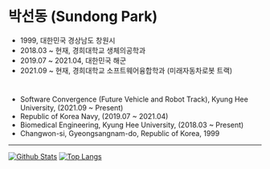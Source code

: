 # 박선동 (Sundong Park)
- 1999, 대한민국 경상남도 창원시
- 2018.03 ~ 현재, 경희대학교 생체의공학과
- 2019.07 ~ 2021.04, 대한민국 해군
- 2021.09 ~ 현재, 경희대학교 소프트웨어융합학과 (미래자동차로봇 트랙)
# 
- Software Convergence (Future Vehicle and Robot Track), Kyung Hee University, (2021.09 ~ Present)
- Republic of Korea Navy, (2019.07 ~ 2021.04)
- Biomedical Engineering, Kyung Hee University, (2018.03 ~ Present)
- Changwon-si, Gyeongsangnam-do, Republic of Korea, 1999
---
[![Github Stats](https://github-readme-stats.vercel.app/api?username=sundongpark&show_icons=true)](https://github.com/sundongpark/sundongpark)
[![Top Langs](https://github-readme-stats.vercel.app/api/top-langs/?username=sundongpark&langs_count=3&layout=compact&theme=default&exclude_repo=sundongpark.github.io)](https://github.com/sundongpark/sundongpark)


<!--
**sundongpark/sundongpark** is a ✨ _special_ ✨ repository because its `README.md` (this file) appears on your GitHub profile.

Here are some ideas to get you started:

- 🔭 I’m currently working on ...
- 🌱 I’m currently learning ...
- 👯 I’m looking to collaborate on ...
- 🤔 I’m looking for help with ...
- 💬 Ask me about ...
- 📫 How to reach me: ...
- 😄 Pronouns: ...
- ⚡ Fun fact: ...
-->
